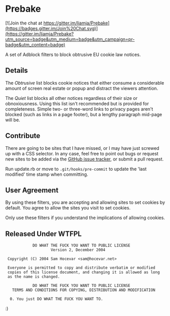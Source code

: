 Prebake
=======

[![Join the chat at https://gitter.im/liamja/Prebake](https://badges.gitter.im/Join%20Chat.svg)](https://gitter.im/liamja/Prebake?utm_source=badge&utm_medium=badge&utm_campaign=pr-badge&utm_content=badge)

A set of Adblock filters to block obtrusive EU cookie law notices.

Details
-------

The _Obtrusive_ list blocks cookie notices that either consume a
considerable amount of screen real estate or popup and distract the
viewers attention.

The _Quiet_ list blocks all other notices regardless of their size
or obnoxiousness. Using this list isn't recommended but is provided
for completeness. Simple two- or three-word links to privacy pages
aren't blocked (such as links in a page footer), but a lengthy
paragraph mid-page will be.

Contribute
----------

There are going to be sites that I have missed, or I may have just
screwed up with a CSS selector. In any case, feel free to point out
bugs or request new sites to be added via the [GitHub issue tracker](https://github.com/liamja/Prebake/issues),
or submit a pull request.

Run update.rb or move to `.git/hooks/pre-commit` to update the
'last modified' time stamp when committing.

User Agreement
--------------

By using these filters, you are accepting and allowing sites to
set cookies by default. You agree to allow the sites you visit to
set cookies.

Only use these filters if you understand the implications of
allowing cookies.

Released Under WTFPL
--------------------

                DO WHAT THE FUCK YOU WANT TO PUBLIC LICENSE
                        Version 2, December 2004
                        
     Copyright (C) 2004 Sam Hocevar <sam@hocevar.net>
     
     Everyone is permitted to copy and distribute verbatim or modified
     copies of this license document, and changing it is allowed as long
     as the name is changed.
     
                DO WHAT THE FUCK YOU WANT TO PUBLIC LICENSE
       TERMS AND CONDITIONS FOR COPYING, DISTRIBUTION AND MODIFICATION
       
      0. You just DO WHAT THE FUCK YOU WANT TO.
      

:)
